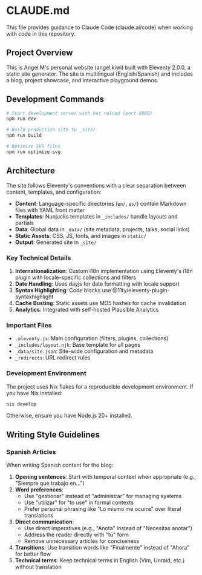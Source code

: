 # CLAUDE.md

This file provides guidance to Claude Code (claude.ai/code) when working with code in this repository.

## Project Overview

This is Angel M's personal website (angel.kiwi) built with Eleventy 2.0.0, a static site generator. The site is multilingual (English/Spanish) and includes a blog, project showcase, and interactive playground demos.

## Development Commands

```bash
# Start development server with hot reload (port 8080)
npm run dev

# Build production site to _site/
npm run build

# Optimize SVG files
npm run optimize-svg
```

## Architecture

The site follows Eleventy's conventions with a clear separation between content, templates, and configuration:

- **Content**: Language-specific directories (`en/`, `es/`) contain Markdown files with YAML front matter
- **Templates**: Nunjucks templates in `_includes/` handle layouts and partials
- **Data**: Global data in `_data/` (site metadata, projects, talks, social links)
- **Static Assets**: CSS, JS, fonts, and images in `static/`
- **Output**: Generated site in `_site/`

### Key Technical Details

1. **Internationalization**: Custom i18n implementation using Eleventy's i18n plugin with locale-specific collections and filters
2. **Date Handling**: Uses dayjs for date formatting with locale support
3. **Syntax Highlighting**: Code blocks use @11ty/eleventy-plugin-syntaxhighlight
4. **Cache Busting**: Static assets use MD5 hashes for cache invalidation
5. **Analytics**: Integrated with self-hosted Plausible Analytics

### Important Files

- `.eleventy.js`: Main configuration (filters, plugins, collections)
- `_includes/layout.njk`: Base template for all pages
- `_data/site.json`: Site-wide configuration and metadata
- `_redirects`: URL redirect rules

### Development Environment

The project uses Nix flakes for a reproducible development environment. If you have Nix installed:
```bash
nix develop
```

Otherwise, ensure you have Node.js 20+ installed.

## Writing Style Guidelines

### Spanish Articles

When writing Spanish content for the blog:

1. **Opening sentences**: Start with temporal context when appropriate (e.g., "Siempre que trabajo en...")
2. **Word preferences**:
   - Use "gestionar" instead of "administrar" for managing systems
   - Use "utilizar" for "to use" in formal contexts
   - Prefer personal phrasing like "Lo mismo me ocurre" over literal translations
3. **Direct communication**:
   - Use direct imperatives (e.g., "Anota" instead of "Necesitas anotar")
   - Address the reader directly with "tú" form
   - Remove unnecessary articles for conciseness
4. **Transitions**: Use transition words like "Finalmente" instead of "Ahora" for better flow
5. **Technical terms**: Keep technical terms in English (Vim, Unraid, etc.) without translation